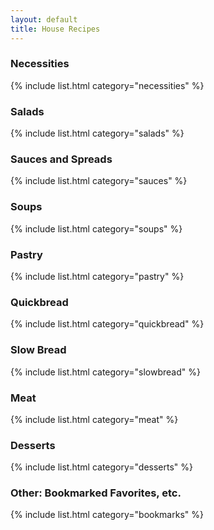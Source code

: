 ```yaml
---
layout: default
title: House Recipes
---
```


### Necessities

{% include list.html category="necessities" %}

### Salads

{% include list.html category="salads" %}

### Sauces and Spreads

{% include list.html category="sauces" %}

### Soups

{% include list.html category="soups" %}

### Pastry

{% include list.html category="pastry" %}

### Quickbread

{% include list.html category="quickbread" %}

### Slow Bread

{% include list.html category="slowbread" %}

### Meat

{% include list.html category="meat" %}

### Desserts

{% include list.html category="desserts" %}

### Other: Bookmarked Favorites, etc.

{% include list.html category="bookmarks" %}

